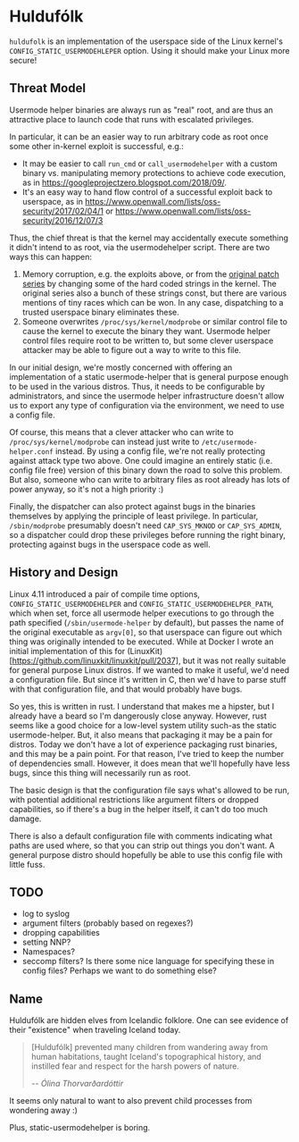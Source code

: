 # Huldufólk

`huldufolk` is an implementation of the userspace side of the Linux kernel's
`CONFIG_STATIC_USERMODEHLEPER` option. Using it should make your Linux more
secure!

## Threat Model

Usermode helper binaries are always run as "real" root, and are thus an
attractive place to launch code that runs with escalated privileges.

In particular, it can be an easier way to run arbitrary code as root once some
other in-kernel exploit is successful, e.g.:

* It may be easier to call `run_cmd` or `call_usermodehelper` with a custom
  binary vs. manipulating memory protections to achieve code execution, as in
  https://googleprojectzero.blogspot.com/2018/09/.
* It's an easy way to hand flow control of a successful exploit back to
  userspace, as in https://www.openwall.com/lists/oss-security/2017/02/04/1 or
  https://www.openwall.com/lists/oss-security/2016/12/07/3

Thus, the chief threat is that the kernel may accidentally execute something it
didn't intend to as root, via the usermodehelper script. There are two ways
this can happen:

1. Memory corruption, e.g. the exploits above, or from the [original patch
   series](https://lkml.org/lkml/2017/1/16/468) by changing some of the hard
   coded strings in the kernel. The original series also a bunch of these
   strings const, but there are various mentions of tiny races which can be
   won. In any case, dispatching to a trusted userspace binary eliminates
   these.
1. Someone overwrites `/proc/sys/kernel/modprobe` or similar control file to
   cause the kernel to execute the binary they want. Usermode helper control
   files require root to be written to, but some clever userspace attacker may
   be able to figure out a way to write to this file.

In our initial design, we're mostly concerned with offering an implementation
of a static usermode-helper that is general purpose enough to be used in the
various distros. Thus, it needs to be configurable by administrators, and since
the usermode helper infrastructure doesn't allow us to export any type of
configuration via the environment, we need to use a config file.

Of course, this means that a clever attacker who can write to
`/proc/sys/kernel/modprobe` can instead just write to
`/etc/usermode-helper.conf` instead. By using a config file, we're not really
protecting against attack type two above. One could imagine an entirely static
(i.e. config file free) version of this binary down the road to solve this
problem. But also, someone who can write to arbitrary files as root already has
lots of power anyway, so it's not a high priority :)

Finally, the dispatcher can also protect against bugs in the binaries
themselves by applying the principle of least privilege. In particular,
`/sbin/modprobe` presumably doesn't need `CAP_SYS_MKNOD` or `CAP_SYS_ADMIN`, so
a dispatcher could drop these privileges before running the right binary,
protecting against bugs in the userspace code as well.

## History and Design

Linux 4.11 introduced a pair of compile time options,
`CONFIG_STATIC_USERMODEHELPER` and `CONFIG_STATIC_USERMODEHELPER_PATH`, which
when set, force all usermode helper executions to go through the path specified
(`/sbin/usermode-helper` by default), but passes the name of the original
executable as `argv[0]`, so that userspace can figure out which thing was
originally intended to be executed. While at Docker I wrote an initial
implementation of this for
(LinuxKit)[https://github.com/linuxkit/linuxkit/pull/2037], but it was not
really suitable for general purpose Linux distros. If we wanted to make it
useful, we'd need a configuration file. But since it's written in C, then we'd
have to parse stuff with that configuration file, and that would probably have
bugs.

So yes, this is written in rust. I understand that makes me a hipster, but I
already have a beard so I'm dangerously close anyway. However, rust seems like
a good choice for a low-level system utility such-as the static
usermode-helper. But, it also means that packaging it may be a pain for
distros. Today we don't have a lot of experience packaging rust binaries, and
this may be a pain point. For that reason, I've tried to keep the number of
dependencies small. However, it does mean that we'll hopefully have less bugs,
since this thing will necessarily run as root.

The basic design is that the configuration file says what's allowed to be run,
with potential additional restrictions like argument filters or dropped
capabilities, so if there's a bug in the helper itself, it can't do too much
damage.

There is also a default configuration file with comments indicating what paths
are used where, so that you can strip out things you don't want. A general
purpose distro should hopefully be able to use this config file with little
fuss.

## TODO

* log to syslog
* argument filters (probably based on regexes?)
* dropping capabilities
* setting NNP?
* Namespaces?
* seccomp filters? Is there some nice language for specifying these in config
  files? Perhaps we want to do something else?

## Name

Huldufólk are hidden elves from Icelandic folklore. One can see evidence of
their "existence" when traveling Iceland today.

> [Huldufólk] prevented many children from wandering away from human
> habitations, taught Iceland's topographical history, and instilled fear and
> respect for the harsh powers of nature.
>
> -- <cite>Ólina Thorvarðardóttir </cite>

It seems only natural to want to also prevent child processes from wondering
away :)

Plus, static-usermodehelper is boring.
